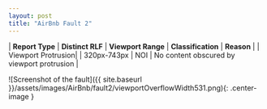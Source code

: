 ```yaml
---
layout: post
title: "AirBnb Fault 2"
---
```

| **Report Type** | **Distinct RLF** | **Viewport Range** | **Classification** | **Reason** |
| Viewport Protrusion|  | 320px-743px | NOI | No content obscured by viewport protrusion | 

![Screenshot of the fault]({{ site.baseurl }}/assets/images/AirBnb/fault2/viewportOverflowWidth531.png){: .center-image }